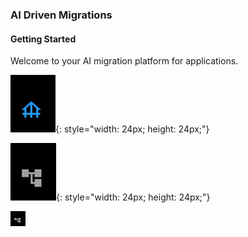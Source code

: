 

### AI Driven Migrations

#### Getting Started

Welcome to your AI migration platform for applications.

![Icon](./images/icons/home.png){: style="width: 24px; height: 24px;"}

![Icon](./images/icons/account.png){: style="width: 24px; height: 24px;"}

<img src="./images/icons/account.png" alt="Icon" width="24" height="24" />
